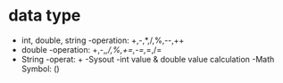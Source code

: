 # data type
- int, double, string
 -operation: +,-,*,/,%,--,++
- double
 -operation: +,-,*,/,%,+=,-=,*=,/=
- String
 -operat: +
-Sysout
-int value & double value calculation
-Math Symbol: ()